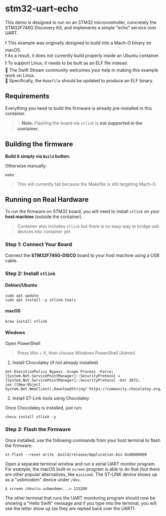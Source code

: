 # stm32-uart-echo

This demo is designed to run on an STM32 microcontroller, concretely the STM32F746G Discovery Kit, and implements a simple "echo" service over UART.

❗️ This example was originally designed to build into a Mach-O binary on macOS.  
❗️ As a result, it does not currently build properly inside an Ubuntu container.  
❗️ To support Linux, it needs to be built as an ELF file instead.  
🙏 The Swift Stream community welcomes your help in making this example work on Linux.  
🎯 Specifically, the `Makefile` should be updated to produce an ELF binary.

## Requirements

Everything you need to build the firmware is already pre-installed in this container.

> 💡 **Note:** Flashing the board via `stlink` is **not supported in the container**.

## Building the firmware

**Build it simply via `Build` button.**

Otherwise manually:
```console
make
```

> This will currently fail because the Makefile is still targeting Mach-O.

## Running on Real Hardware

To run the firmware on STM32 board, you will need to install `stlink` on your **host machine** (outside the container).

> Container also includes `stlink` but there is no easy way to bridge usb devices into container yet.

### Step 1: Connect Your Board

Connect the **STM32F746G-DISCO** board to your host machine using a USB cable.

### Step 2: Install `stlink`

#### Debian/Ubuntu

```
sudo apt update
sudo apt install -y stlink-tools
```

#### macOS

```
brew install stlink
```

#### Windows

Open PowerShell

> Press Win + X, then choose Windows PowerShell (Admin)

1. Install Chocolatey (if not already installed)

```
Set-ExecutionPolicy Bypass -Scope Process -Force; `
[System.Net.ServicePointManager]::SecurityProtocol = [System.Net.ServicePointManager]::SecurityProtocol -bor 3072; `
iex ((New-Object System.Net.WebClient).DownloadString('https://community.chocolatey.org/install.ps1'))
```

2. Install ST-Link tools using Chocolatey

Once Chocolatey is installed, just run:
```
choco install stlink -y
```

### Step 3: Flash the Firmware

Once installed, use the following commands from your host terminal to flash the firmware:

```
st-flash --reset write .build/release/Application.bin 0x08000000
```

Open a separate terminal window and run a serial UART monitor program. For example, the macOS built-in `screen` program is able to do that (but there are other popular alternatives, like `minicom`). The ST-LINK device shows up as a "usbmodem" device under `/dev`.
```console
$ screen /dev/cu.usbmodem<...> 115200
```

The other terminal that runs the UART monitoring program should now be showing a "Hello Swift" message and if you type into the terminal, you will see the letter show up (as they are replied back over the UART).
